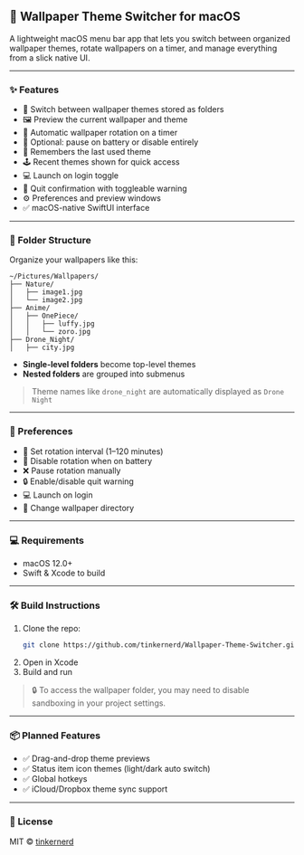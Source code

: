 ## 📸 Wallpaper Theme Switcher for macOS

A lightweight macOS menu bar app that lets you switch between organized wallpaper themes, rotate wallpapers on a timer, and manage everything from a slick native UI.

---

### ✨ Features

- 🎨 Switch between wallpaper themes stored as folders
- 🖼 Preview the current wallpaper and theme
- 🔁 Automatic wallpaper rotation on a timer
- 🔋 Optional: pause on battery or disable entirely
- 🧠 Remembers the last used theme
- 🕹 Recent themes shown for quick access
- 💻 Launch on login toggle
- 🧼 Quit confirmation with toggleable warning
- ⚙️ Preferences and preview windows
- ✅ macOS-native SwiftUI interface

---

### 📁 Folder Structure

Organize your wallpapers like this:

```
~/Pictures/Wallpapers/
├── Nature/
│   ├── image1.jpg
│   └── image2.jpg
├── Anime/
│   ├── OnePiece/
│   │   ├── luffy.jpg
│   │   └── zoro.jpg
├── Drone_Night/
│   ├── city.jpg
```

- **Single-level folders** become top-level themes
- **Nested folders** are grouped into submenus

> Theme names like `drone_night` are automatically displayed as `Drone Night`

---

### 🧪 Preferences

- 🔁 Set rotation interval (1–120 minutes)
- 🔋 Disable rotation when on battery
- ❌ Pause rotation manually
- 🔒 Enable/disable quit warning
- 💻 Launch on login
- 📂 Change wallpaper directory

---

### 💻 Requirements

- macOS 12.0+
- Swift & Xcode to build

---

### 🛠 Build Instructions

1. Clone the repo:
   ```bash
   git clone https://github.com/tinkernerd/Wallpaper-Theme-Switcher.git
   ```
2. Open in Xcode
3. Build and run

> 🔒 To access the wallpaper folder, you may need to disable sandboxing in your project settings.

---

### 📦 Planned Features

- ✅ Drag-and-drop theme previews
- ✅ Status item icon themes (light/dark auto switch)
- ✅ Global hotkeys
- ✅ iCloud/Dropbox theme sync support

---

### 📜 License

MIT © [tinkernerd](https://github.com/tinkernerd)

